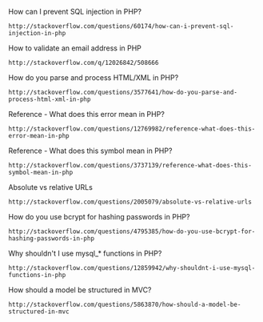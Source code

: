 How can I prevent SQL injection in PHP?

    http://stackoverflow.com/questions/60174/how-can-i-prevent-sql-injection-in-php
    
How to validate an email address in PHP

    http://stackoverflow.com/q/12026842/508666
    
How do you parse and process HTML/XML in PHP?

    http://stackoverflow.com/questions/3577641/how-do-you-parse-and-process-html-xml-in-php
    
Reference - What does this error mean in PHP?

    http://stackoverflow.com/questions/12769982/reference-what-does-this-error-mean-in-php

Reference - What does this symbol mean in PHP?

    http://stackoverflow.com/questions/3737139/reference-what-does-this-symbol-mean-in-php
    
Absolute vs relative URLs

    http://stackoverflow.com/questions/2005079/absolute-vs-relative-urls
    
How do you use bcrypt for hashing passwords in PHP?

    http://stackoverflow.com/questions/4795385/how-do-you-use-bcrypt-for-hashing-passwords-in-php
    
Why shouldn't I use mysql_* functions in PHP?

    http://stackoverflow.com/questions/12859942/why-shouldnt-i-use-mysql-functions-in-php
    
How should a model be structured in MVC?

    http://stackoverflow.com/questions/5863870/how-should-a-model-be-structured-in-mvc
